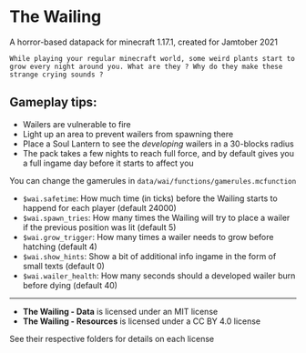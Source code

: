 # The Wailing
A horror-based datapack for minecraft 1.17.1, created for Jamtober 2021

```
While playing your regular minecraft world, some weird plants start to grow every night around you. What are they ? Why do they make these strange crying sounds ?
```

## Gameplay tips:
- Wailers are vulnerable to fire
- Light up an area to prevent wailers from spawning there
- Place a Soul Lantern to see the *developing* wailers in a 30-blocks radius
- The pack takes a few nights to reach full force, and by default gives you a full ingame day before it starts to affect you

You can change the gamerules in `data/wai/functions/gamerules.mcfunction`
- `$wai.safetime`: How much time (in ticks) before the Wailing starts to happend for each player (default 24000)
- `$wai.spawn_tries`: How many times the Wailing will try to place a wailer if the previous position was lit (default 5)
- `$wai.grow_trigger`: How many times a wailer needs to grow before hatching (default 4)
- `$wai.show_hints`: Show a bit of additional info ingame in the form of small texts (default 0)
- `$wai.wailer_health`: How many seconds should a developed wailer burn before dying (default 40)


---
- **The Wailing - Data** is licensed under an MIT license
- **The Wailing - Resources** is licensed under a CC BY 4.0 license

See their respective folders for details on each license

